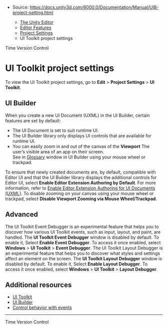 * Source: https://docs.unity3d.com/6000.0/Documentation/Manual/UIB-project-setting.html

  * [The Unity Editor](https://docs.unity3d.com/6000.0/Documentation/Manual/unity-editor.html)
  * [Editor Features](https://docs.unity3d.com/6000.0/Documentation/Manual/EditorFeatures.html)
  * [Project Settings](https://docs.unity3d.com/6000.0/Documentation/Manual/comp-ManagerGroup.html)
  * UI Toolkit project settings


[](https://docs.unity3d.com/6000.0/Documentation/Manual/class-TimeManager.html)
Time
[](https://docs.unity3d.com/6000.0/Documentation/Manual/class-VersionControlSettings.html)
Version Control
# UI Toolkit project settings
To view the UI Toolkit project settings, go to **Edit** > **Project Settings** > **UI Toolkit**.
## UI Builder
When you create a new UI Document (UXML) in the UI Builder, certain features are set by default:
  * The UI Document is set to suit runtime UI.
  * The UI Builder library only displays UI controls that are available for runtime UI.
  * You can easily zoom in and out of the canvas of the **Viewport** The user’s visible area of an app on their screen.  
See in [Glossary](https://docs.unity3d.com/6000.0/Documentation/Manual/Glossary.html#Viewport) window in UI Builder using your mouse wheel or trackpad.


To ensure that newly created documents are, by default, compatible with Editor UI and that the UI Builder library displays the additional controls for Editor UI, select **Enable Editor Extension Authoring by Default**. For more information, refer to [Enable Editor Extension Authoring for UI Documents (UXML)](https://docs.unity3d.com/6000.0/Documentation/Manual/UIB-interface-overview.html#enable-editor-extension-authoring-for-ui-documents-uxml).
To disable zooming on your canvas using your mouse wheel or trackpad, select **Disable Viewport Zooming via Mouse Wheel/Trackpad**.
## Advanced
The UI Toolkit Event Debugger is an experimental feature that helps you to discover how various UI Toolkit events, such as input, layout, and paint, are handled. The **UI Toolkit Event Debugger** window is disabled by default. To enable it, Select **Enable Event Debugger**. To access it once enabled, select **Windows** > **UI Toolkit** > **Event Debugger**.
The UI Toolkit Layout Debugger is an experimental feature that helps you to discover what styles and settings affect an element on the screen. The **UI Toolkit Layout Debugger** window is disabled by default. To enable it, Select **Enable Layout Debugger**. To access it once enabled, select **Windows** > **UI Toolkit** > **Layout Debugger**. 
## Additional resources
  * [UI Toolkit](https://docs.unity3d.com/6000.0/Documentation/Manual/UIElements.html)
  * [UI Builder](https://docs.unity3d.com/6000.0/Documentation/Manual/UIBuilder.html)
  * [Control behavior with events](https://docs.unity3d.com/6000.0/Documentation/Manual/UIE-Events.html)


* * *
[](https://docs.unity3d.com/6000.0/Documentation/Manual/class-TimeManager.html)
Time
[](https://docs.unity3d.com/6000.0/Documentation/Manual/class-VersionControlSettings.html)
Version Control
